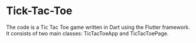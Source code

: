 # Tick-Tac-Toe
The code is a Tic Tac Toe game written in Dart using the Flutter framework. It consists of two main classes: TicTacToeApp and TicTacToePage.
